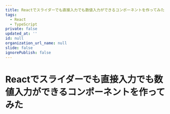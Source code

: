 ```yaml
---
title: Reactでスライダーでも直接入力でも数値入力ができるコンポーネントを作ってみた
tags:
  - React
  - TypeScript
private: false
updated_at: ''
id: null
organization_url_name: null
slide: false
ignorePublish: false
---
```

# Reactでスライダーでも直接入力でも数値入力ができるコンポーネントを作ってみた

